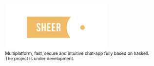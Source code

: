 ![Sheer](static/images/logo.png)  
Multiplatform, fast, secure and intuitive chat-app fully based on haskell.  
The project is under development.  


